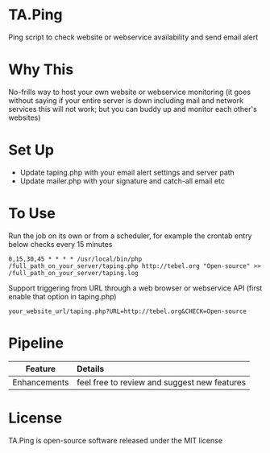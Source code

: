 # TA.Ping
Ping script to check website or webservice availability and send email alert

# Why This
No-frills way to host your own website or webservice monitoring (it goes without saying if your entire server is down including mail and network services this will not work; but you can buddy up and monitor each other's websites)

# Set Up
- Update taping.php with your email alert settings and server path
- Update mailer.php with your signature and catch-all email etc

# To Use
Run the job on its own or from a scheduler, for example the crontab entry below checks every 15 minutes
```
0,15,30,45 * * * * /usr/local/bin/php /full_path_on_your_server/taping.php http://tebel.org "Open-source" >> /full_path_on_your_server/taping.log
```
Support triggering from URL through a web browser or webservice API (first enable that option in taping.php)
```
your_website_url/taping.php?URL=http://tebel.org&CHECK=Open-source
```

# Pipeline
Feature|Details
:-----:|:------
Enhancements|feel free to review and suggest new features

# License
TA.Ping is open-source software released under the MIT license
